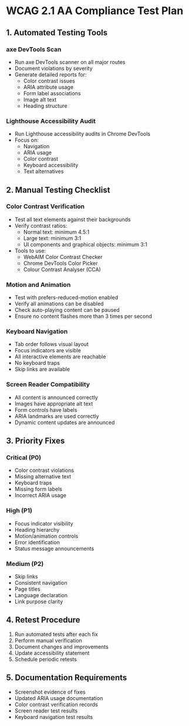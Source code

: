 
# WCAG 2.1 AA Compliance Test Plan

## 1. Automated Testing Tools

### axe DevTools Scan
- Run axe DevTools scanner on all major routes
- Document violations by severity
- Generate detailed reports for:
  - Color contrast issues
  - ARIA attribute usage
  - Form label associations
  - Image alt text
  - Heading structure

### Lighthouse Accessibility Audit
- Run Lighthouse accessibility audits in Chrome DevTools
- Focus on:
  - Navigation
  - ARIA usage
  - Color contrast
  - Keyboard accessibility
  - Text alternatives

## 2. Manual Testing Checklist

### Color Contrast Verification
- Test all text elements against their backgrounds
- Verify contrast ratios:
  - Normal text: minimum 4.5:1
  - Large text: minimum 3:1
  - UI components and graphical objects: minimum 3:1
- Tools to use:
  - WebAIM Color Contrast Checker
  - Chrome DevTools Color Picker
  - Colour Contrast Analyser (CCA)

### Motion and Animation
- Test with prefers-reduced-motion enabled
- Verify all animations can be disabled
- Check auto-playing content can be paused
- Ensure no content flashes more than 3 times per second

### Keyboard Navigation
- Tab order follows visual layout
- Focus indicators are visible
- All interactive elements are reachable
- No keyboard traps
- Skip links are available

### Screen Reader Compatibility
- All content is announced correctly
- Images have appropriate alt text
- Form controls have labels
- ARIA landmarks are used correctly
- Dynamic content updates are announced

## 3. Priority Fixes

### Critical (P0)
- Color contrast violations
- Missing alternative text
- Keyboard traps
- Missing form labels
- Incorrect ARIA usage

### High (P1)
- Focus indicator visibility
- Heading hierarchy
- Motion/animation controls
- Error identification
- Status message announcements

### Medium (P2)
- Skip links
- Consistent navigation
- Page titles
- Language declaration
- Link purpose clarity

## 4. Retest Procedure
1. Run automated tests after each fix
2. Perform manual verification
3. Document changes and improvements
4. Update accessibility statement
5. Schedule periodic retests

## 5. Documentation Requirements
- Screenshot evidence of fixes
- Updated ARIA usage documentation
- Color contrast verification records
- Screen reader test results
- Keyboard navigation test results

